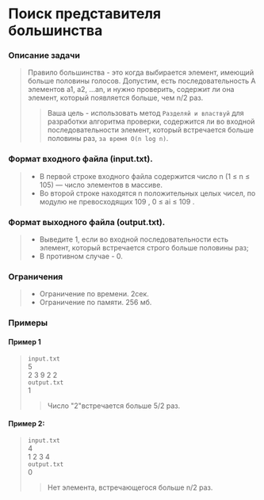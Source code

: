 # Поиск представителя большинства
### Описание задачи
> Правило большинства - это когда выбирается элемент, имеющий больше половины голосов. 
Допустим, есть последовательность A элементов a1, a2, ...an, и
нужно проверить, содержит ли она элемент, который появляется больше, чем n/2
раз. 
>> Ваша цель - использовать метод `Разделяй и властвуй` для разработки алгоритма проверки, 
содержится ли во входной последовательности элемент, 
который встречается больше половины раз, `за время O(n log n)`.

### Формат входного файла (input.txt). 
> - В первой строке входного файла содержится число n (1 ≤ n ≤ 105) — число элементов в массиве. 
> - Во второй строке находятся n положительных целых чисел, по модулю не превосходящих 109 , 0 ≤ ai ≤ 109 .

### Формат выходного файла (output.txt). 
> - Выведите 1, если во входной последовательности есть элемент, который встречается строго больше половины
раз; 
> - В противном случае - 0.

### Ограничения
> - Ограничение по времени. 2сек.
> - Ограничение по памяти. 256 мб.

### Примеры

#### Пример 1
>`input.txt`  
5  
2 3 9 2 2  
`output.txt`  
1
>> Число "2"встречается больше 5/2 раз.

#### Пример 2:
> `input.txt`  
4  
1 2 3 4  
`output.txt`  
0
>> Нет элемента, встречающегося больше n/2 раз.


